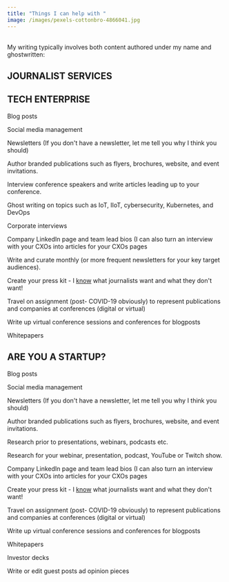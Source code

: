 ```yaml
---
title: "Things I can help with "
image: /images/pexels-cottonbro-4866041.jpg
---
```

\
My writing typically involves both content authored under my name and ghostwritten: 

## JOURNALIST SERVICES 

## TECH ENTERPRISE

Blog posts 

Social media management

Newsletters (If you don't have a newsletter, let me tell you why I think you should)

Author branded publications such as flyers, brochures, website, and event invitations.

Interview conference speakers and write articles leading up to your conference. 

Ghost writing on topics such as IoT, IIoT, cybersecurity, Kubernetes, and DevOps

Corporate interviews

Company LinkedIn page and team lead bios (I can also turn an interview with your CXOs into articles for your CXOs pages

Write and curate monthly (or more frequent newsletters for your key target audiences).

Create your press kit - I [know](https://hackernoon.com/heres-why-journalists-wont-write-about-your-startup-ti7g338s) what journalists want and what they don't want! 

Travel on assignment (post- COVID-19 obviously) to represent publications and companies at conferences (digital or virtual)

Write up virtual conference sessions and conferences for blogposts 

Whitepapers



## ARE YOU A STARTUP?

Blog posts 

Social media management

Newsletters (If you don't have a newsletter, let me tell you why I think you should)

Author branded publications such as flyers, brochures, website, and event invitations.

Research prior to presentations, webinars, podcasts etc.

Research for your webinar, presentation, podcast, YouTube or Twitch show. 

Company LinkedIn page and team lead bios (I can also turn an interview with your CXOs into articles for your CXOs pages

Create your press kit - I [know](https://hackernoon.com/heres-why-journalists-wont-write-about-your-startup-ti7g338s) what journalists want and what they don't want! 

Travel on assignment (post- COVID-19 obviously) to represent publications and companies at conferences (digital or virtual)

Write up virtual conference sessions and conferences for blogposts 

Whitepapers

Investor decks

Write or edit guest posts ad opinion pieces